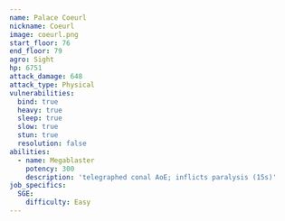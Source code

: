 ```yaml
---
name: Palace Coeurl
nickname: Coeurl
image: coeurl.png
start_floor: 76
end_floor: 79
agro: Sight
hp: 6751
attack_damage: 648
attack_type: Physical
vulnerabilities:
  bind: true
  heavy: true
  sleep: true
  slow: true
  stun: true
  resolution: false
abilities:
  - name: Megablaster
    potency: 300
    description: 'telegraphed conal AoE; inflicts paralysis (15s)'
job_specifics:
  SGE:
    difficulty: Easy
---
```

